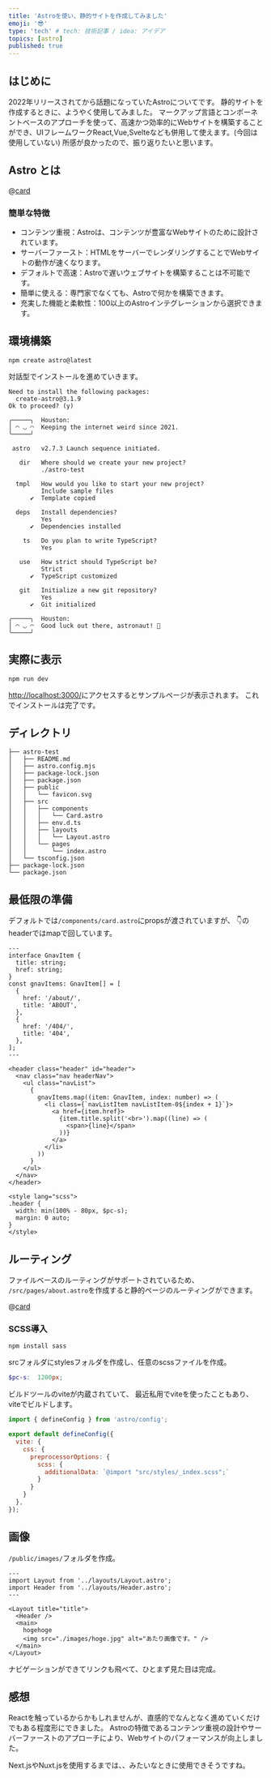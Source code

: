 ```yaml
---
title: 'Astroを使い、静的サイトを作成してみました'
emoji: '😎'
type: 'tech' # tech: 技術記事 / idea: アイデア
topics: [astro]
published: true
---
```


## はじめに

2022年リリースされてから話題になっていたAstroについてです。
静的サイトを作成するときに、ようやく使用してみました。
マークアップ言語とコンポーネントベースのアプローチを使って、高速かつ効率的にWebサイトを構築することができ、UIフレームワークReact,Vue,Svelteなども併用して使えます。(今回は使用していない)
所感が良かったので、振り返りたいと思います。

## Astro とは

@[card](https://docs.astro.build/ja/concepts/why-astro/)

### 簡単な特徴

- コンテンツ重視：Astroは、コンテンツが豊富なWebサイトのために設計されています。
- サーバーファースト：HTMLをサーバーでレンダリングすることでWebサイトの動作が速くなります。
- デフォルトで高速：Astroで遅いウェブサイトを構築することは不可能です。
- 簡単に使える：専門家でなくても、Astroで何かを構築できます。
- 充実した機能と柔軟性：100以上のAstroインテグレーションから選択できます。

## 環境構築

```
npm create astro@latest
```

対話型でインストールを進めていきます。
```
Need to install the following packages:
  create-astro@3.1.9
Ok to proceed? (y)

╭─────╮  Houston:
│ ◠ ◡ ◠  Keeping the internet weird since 2021.
╰─────╯

 astro   v2.7.3 Launch sequence initiated.

   dir   Where should we create your new project?
         ./astro-test

  tmpl   How would you like to start your new project?
         Include sample files
      ✔  Template copied

  deps   Install dependencies?
         Yes
      ✔  Dependencies installed

    ts   Do you plan to write TypeScript?
         Yes

   use   How strict should TypeScript be?
         Strict
      ✔  TypeScript customized

   git   Initialize a new git repository?
         Yes
      ✔  Git initialized

╭─────╮  Houston:
│ ◠ ◡ ◠  Good luck out there, astronaut! 🚀
╰─────╯
```

## 実際に表示

```
npm run dev
```

[http://localhost:3000/](http://localhost:3000/)にアクセスするとサンプルページが表示されます。
これでインストールは完了です。

## ディレクトリ

```
├── astro-test
│   ├── README.md
│   ├── astro.config.mjs
│   ├── package-lock.json
│   ├── package.json
│   ├── public
│   │   └── favicon.svg
│   ├── src
│   │   ├── components
│   │   │   └── Card.astro
│   │   ├── env.d.ts
│   │   ├── layouts
│   │   │   └── Layout.astro
│   │   └── pages
│   │       └── index.astro
│   └── tsconfig.json
├── package-lock.json
└── package.json
```

## 最低限の準備

デフォルトでは`/components/card.astro`にpropsが渡されていますが、
👇のheaderではmapで回しています。

```jsx:header.astro
---
interface GnavItem {
  title: string;
  href: string;
}
const gnavItems: GnavItem[] = [
  {
    href: '/about/',
    title: 'ABOUT',
  },
  {
    href: '/404/',
    title: '404',
  },
];
---

<header class="header" id="header">
  <nav class="nav headerNav">
    <ul class="navList">
      {
        gnavItems.map((item: GnavItem, index: number) => (
          <li class={`navListItem navListItem-0${index + 1}`}>
            <a href={item.href}>
              {item.title.split('<br>').map((line) => (
                <span>{line}</span>
              ))}
            </a>
          </li>
        ))
      }
    </ul>
  </nav>
</header>

<style lang="scss">
.header {
  width: min(100% - 80px, $pc-s);
  margin: 0 auto;
}
</style>

```

## ルーティング
ファイルベースのルーティングがサポートされているため、
`/src/pages/about.astro`を作成すると静的ページのルーティングができます。

@[card](https://docs.astro.build/ja/core-concepts/routing/)
### SCSS導入
```
npm install sass
```

srcフォルダにstylesフォルダを作成し、任意のscssファイルを作成。

```scss:_index.scss
$pc-s:  1200px;
```

ビルドツールのviteが内蔵されていて、
最近私用でviteを使ったこともあり、viteでビルドします。
```js:astro.config.mjs
import { defineConfig } from 'astro/config';

export default defineConfig({
  vite: {
    css: {
      preprocessorOptions: {
        scss: {
          additionalData: `@import "src/styles/_index.scss";`
        }
      }
    }
  },
});

```

## 画像

`/public/images/`フォルダを作成。

```jsx:index.astro
---
import Layout from '../layouts/Layout.astro';
import Header from '../layouts/Header.astro';
---

<Layout title="title">
  <Header />
  <main>
    hogehoge
    <img src="./images/hoge.jpg" alt="あたり画像です。" />
  </main>
</Layout>
```

ナビゲーションができてリンクも飛べて、ひとまず見た目は完成。

## 感想
Reactを触っているからかもしれませんが、直感的でなんとなく進めていくだけでもある程度形にできました。
Astroの特徴であるコンテンツ重視の設計やサーバーファーストのアプローチにより、Webサイトのパフォーマンスが向上しました。

Next.jsやNuxt.jsを使用するまでは、、みたいなときに使用できそうですね。